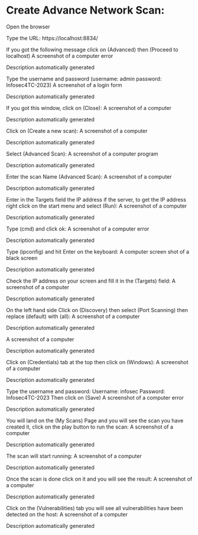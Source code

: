 # Create Advance Network Scan: 

Open the browser 

Type the URL: https://localhost:8834/ 

If you got the following message click on (Advanced) then (Proceed to localhost) 
A screenshot of a computer error

Description automatically generated 
 

Type the username and password (username: admin password: Infosec4TC-2023) 
A screenshot of a login form

Description automatically generated 
 
 

If you got this window, click on (Close): 
A screenshot of a computer

Description automatically generated 
 
 

Click on (Create a new scan): 
A screenshot of a computer

Description automatically generated 
 
 

Select (Advanced Scan): 
A screenshot of a computer program

Description automatically generated 
 
 

Enter the scan Name (Advanced Scan): 
A screenshot of a computer

Description automatically generated 
 
 

Enter in the Targets field the IP address if the server, to get the IP address right click on the start menu and select (Run): 
A screenshot of a computer

Description automatically generated 
 
 

Type (cmd) and click ok: 
A screenshot of a computer error

Description automatically generated 
 
 

Type (ipconfig) and hit Enter on the keyboard: 
A computer screen shot of a black screen

Description automatically generated 
 
 

Check the IP address on your screen and fill it in the (Targets) field: 
A screenshot of a computer

Description automatically generated 
 
 

On the left hand side Click on (Discovery) then select (Port Scanning) then replace (default) with (all): 
A screenshot of a computer

Description automatically generated 
 
A screenshot of a computer

Description automatically generated 
 
 

Click on (Credentials) tab at the top then click on (Windows): 
A screenshot of a computer

Description automatically generated 
 
 

Type the username and password: 
Username: infosec 
Password: Infosec4TC-2023 
Then click on (Save) 
A screenshot of a computer error

Description automatically generated 
 

You will land on the (My Scans) Page and you will see the scan you have created it, click on the play button to run the scan: 
A screenshot of a computer

Description automatically generated 
 

The scan will start running: 
A screenshot of a computer

Description automatically generated 
 

Once the scan is done click on it and you will see the result: 
A screenshot of a computer

Description automatically generated 
 

Click on the (Vulnerabilities) tab you will see all vulnerabilities have been detected on the host: 
A screenshot of a computer

Description automatically generated 
